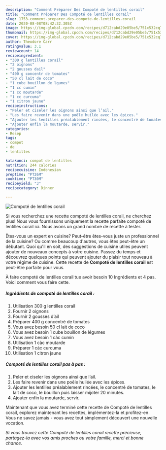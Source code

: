 ```yaml
---
description: "Comment Préparer Des Compoté de lentilles corail"
title: "Comment Préparer Des Compoté de lentilles corail"
slug: 1753-comment-preparer-des-compote-de-lentilles-corail
date: 2020-08-08T08:42:32.305Z
image: https://img-global.cpcdn.com/recipes/d712cabd29e05be5/751x532cq70/compote-de-lentilles-corail-photo-principale-de-la-recette.jpg
thumbnail: https://img-global.cpcdn.com/recipes/d712cabd29e05be5/751x532cq70/compote-de-lentilles-corail-photo-principale-de-la-recette.jpg
cover: https://img-global.cpcdn.com/recipes/d712cabd29e05be5/751x532cq70/compote-de-lentilles-corail-photo-principale-de-la-recette.jpg
author: Theodore Carr
ratingvalue: 3.1
reviewcount: 14
recipeingredient:
- "300 g lentilles corail"
- "2 oignons"
- "2 gousses dail"
- "400 g concentr de tomates"
- "50 cl lait de coco"
- "1 cube bouillon de lgumes"
- "1 cc cumin"
- "1 cc moutarde"
- "1 cc curcuma"
- "1 citron jaune"
recipeinstructions:
- "Peler et ciseler les oignons ainsi que l’ail."
- "Les faire revenir dans une poêle huilée avec les épices."
- "Ajouter les lentilles préalablement rincées, le concentré de tomates, le lait de coco, le bouillon puis laisser mijoter 20 minutes."
- "Ajouter enfin la moutarde, servir."
categories:
- Resep
tags:
- compot
- de
- lentilles

katakunci: compot de lentilles 
nutrition: 244 calories
recipecuisine: Indonesian
preptime: "PT26M"
cooktime: "PT30M"
recipeyield: "3"
recipecategory: Dinner

---
```



![Compoté de lentilles corail](https://img-global.cpcdn.com/recipes/d712cabd29e05be5/751x532cq70/compote-de-lentilles-corail-photo-principale-de-la-recette.jpg)

Si vous recherchez une recette compoté de lentilles corail, ne cherchez plus! Nous vous fournissons uniquement la recette parfaite compoté de lentilles corail ici. Nous avons un grand nombre de recette à tester.

Êtes-vous un expert en cuisine? Peut-être êtes-vous juste un professionnel de la cuisine? Ou comme beaucoup d'autres, vous êtes peut-être un débutant. Quoi qu'il en soit, des suggestions de cuisine utiles peuvent ajouter de nouveaux concepts à votre cuisine. Passez du temps et découvrez quelques points qui peuvent ajouter du plaisir tout nouveau à votre régime de cuisine. Cette recette de <strong> Compoté de lentilles corail </strong> est peut-être parfaite pour vous.

<!--inarticleads1-->

À faire compoté de lentilles corail tue avoir besoin 10 Ingrédients et 4 pas. Voici comment vous faire cette.

##### Ingrédients de compoté de lentilles corail :

1. Utilisation 300 g lentilles corail
1. Fournir 2 oignons
1. Fournir 2 gousses d’ail
1. Préparer 400 g concentré de tomates
1. Vous avez besoin 50 cl lait de coco
1. Vous avez besoin 1 cube bouillon de légumes
1. Vous avez besoin 1 càc cumin
1. Utilisation 1 càc moutarde
1. Préparer 1 càc curcuma
1. Utilisation 1 citron jaune




<!--inarticleads2-->

##### Compoté de lentilles corail pas à pas :

1. Peler et ciseler les oignons ainsi que l’ail.
1. Les faire revenir dans une poêle huilée avec les épices.
1. Ajouter les lentilles préalablement rincées, le concentré de tomates, le lait de coco, le bouillon puis laisser mijoter 20 minutes.
1. Ajouter enfin la moutarde, servir.




<!--inarticleads1-->

<p>
Maintenant que vous avez terminé cette recette de Compoté de lentilles corail, explorez maintenant les recettes, implémentez-la et profitez-en. Vous ne savez jamais - vous avez tout simplement découvert une nouvelle vocation.
</p>

<p>
<i>Si vous trouvez cette Compoté de lentilles corail recette précieuse, partagez-la avec vos amis proches ou votre famille, merci et bonne chance.</i>
</p>
